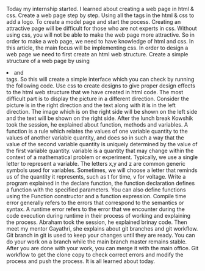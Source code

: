 Today my internship started. I learned about creating a web page in html & css. Create a web page step by step. Using all the tags in the html & css to add a logo. To create a model page and start the pocess. Creating an attractive page will be difficult for those who are not experts in css. Without using css, you will not be able to make the web page more attractive. So in order to make a web page, we need to have knowledge of html and css. In this article, the main focus will be implementing css. In order to design a web page we need to first create an html web structure. Create a simple structure of a web page by using <li> and <section> tags. So this will create a simple interface which you can check by running the following code. Use css to create designs to give proper design effects to the html web structure that we have created in html code. The most difficult part is to display the picture in a different direction. Consider the picture is in the right direction and the text along with it is in the left direction. The image which is on the right side will be shown on the left side and the text will be shown on the right side.
After the lunch break Kowshik took the session, he explained about function, methods and variables. A function is a rule which relates the values of one variable quantity to the values of another variable quantity, and does so in such a way that the value of the second variable quantity is uniquely determined by the value of the first variable quantity. variable is a quantity that may change within the context of a mathematical problem or experiment. Typically, we use a single letter to represent a variable. The letters x,y and z are common generic symbols used for variables. Sometimes, we will choose a letter that reminds us of the quantity it represents, such as t for time, v for voltage. Write a program explained in the declare function, the function declaration defines a function with the specified parameters. You can also define functions using the Function constructor and a function expression. Compile time error generally refers to the errors that correspond to the semantics or syntax. A runtime error refers to the error that we encounter during the code execution during runtime in their process of working and explaining the process. Abraham took the session, he explained brinay code. 
Then meet my mentor Gayathri, she explains about git branches and git workflow. Git branch in git is used to keep your changes until they are ready. You can do your work on a branch while the main branch master remains stable. After you are done with your work, you can merge it with the main office. Git workflow to get the clone copy to check correct errors and modify the process and push the process. It is all learned about today.

